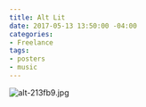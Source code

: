 ```yaml
---
title: Alt Lit
date: 2017-05-13 13:50:00 -04:00
categories:
- Freelance
tags:
- posters
- music
---
```


![alt-213fb9.jpg](/uploads/alt-213fb9.jpg)